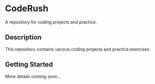 # CodeRush

A repository for coding projects and practice.

## Description
This repository contains various coding projects and practice exercises.

## Getting Started
More details coming soon... 